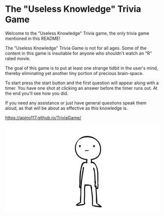 # The "Useless Knowledge" Trivia Game

Welcome to the "Useless Knowledge" Trivia game, the only trivia game mentioned in this README! 

The "Useless Knowledge" Trivia Game is not for all ages. Some of the content in this game is insuitable for anyone who shouldn't watch an "R" rated movie. 

The goal of this game is to put at least one strange tidbit in the user's mind, thereby eliminating yet another tiny portion of precious brain-space.

To start press the start button and the first question will appear along with a timer. You have one shot at clicking an answer before the timer runs out. At the end you'll see how you did. 

If you need any assistance or just have general questions speak them aloud, as that will be about as effective as this knowledge is.

https://apino117.github.io/TriviaGame/

![ShruggingGif](assets/images/shrugging.gif) 